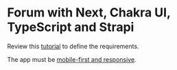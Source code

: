 # Forum with Next, Chakra UI, TypeScript and Strapi

Review this [tutorial](https://strapi.io/blog/how-to-build-a-forum-app-with-next-js-and-strapi-cms) to define the requirements.

The app must be [mobile-first and responsive](https://chakra-ui.com/docs/styled-system/responsive-styles).